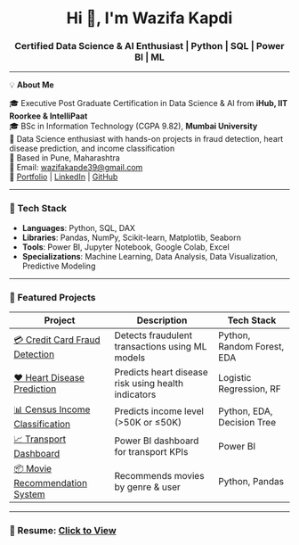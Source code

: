 <h1 align="center">Hi 👋, I'm Wazifa Kapdi</h1>
<h3 align="center">Certified Data Science & AI Enthusiast | Python | SQL | Power BI | ML</h3>

---

💡 **About Me**

🎓 Executive Post Graduate Certification in Data Science & AI from **iHub, IIT Roorkee & IntelliPaat**  
🎓 BSc in Information Technology (CGPA 9.82), **Mumbai University**  
💼 Data Science enthusiast with hands-on projects in fraud detection, heart disease prediction, and income classification  
📍 Based in Pune, Maharashtra  
📧 Email: wazifakapde39@gmail.com  
🔗 [Portfolio](https://datascienceportfol.io/wazifakapde39) | [LinkedIn](http://www.linkedin.com/in/wazifa-kapdi) | [GitHub](https://github.com/Wazifak)

---

### 🔧 Tech Stack

- **Languages**: Python, SQL, DAX  
- **Libraries**: Pandas, NumPy, Scikit-learn, Matplotlib, Seaborn  
- **Tools**: Power BI, Jupyter Notebook, Google Colab, Excel  
- **Specializations**: Machine Learning, Data Analysis, Data Visualization, Predictive Modeling

---

### 📁 Featured Projects

| Project | Description | Tech Stack |
|--------|-------------|------------|
| [💳 Credit Card Fraud Detection](https://github.com/Wazifak/credit-card-fraud-detection) | Detects fraudulent transactions using ML models | Python, Random Forest, EDA |
| [❤️ Heart Disease Prediction](https://github.com/Wazifak/heart-disease-prediction) | Predicts heart disease risk using health indicators | Logistic Regression, RF |
| [📊 Census Income Classification](https://github.com/Wazifak/census-income-classification) | Predicts income level (>50K or ≤50K) | Python, EDA, Decision Tree |
| [📈 Transport Dashboard](https://github.com/Wazifak/transport-dashboard-powerbi) | Power BI dashboard for transport KPIs | Power BI |
| [📦 Movie Recommendation System](https://github.com/Wazifak/movie-recommendation-system) | Recommends movies by genre & user | Python, Pandas |

---

### 📄 Resume: [Click to View](https://github.com/Wazifak/Wazifak/blob/main/Wazifa_Kapdi_Resume.pdf)

